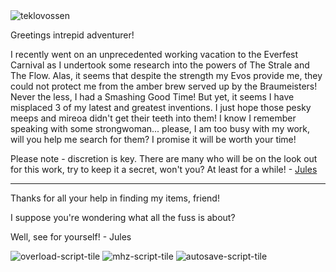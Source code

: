 <img src="https://d2hl7maqck52px.cloudfront.net/spoiler/teklovossen.webp" alt="teklovossen" class="center" />

Greetings intrepid adventurer!

I recently went on an unprecedented working vacation to the Everfest Carnival as I undertook some research into the powers of The Strale and The Flow. Alas, it seems that despite the strength my Evos provide me, they could not protect me from the amber brew served up by the Braumeisters! Never the less, I had a Smashing Good Time! But yet, it seems I have misplaced 3 of my latest and greatest inventions. I just hope those pesky meeps and mireoa didn't get their teeth into them! I know I remember speaking with some strongwoman... please, I am too busy with my work, will you help me search for them? I promise it will be worth your time!

Please note - discretion is key. There are many who will be on the look out for this work, try to keep it a secret, won't you? At least for a while! - [Jules](../heroes-of-rathe/teklovossen-about.md)

---

Thanks for all your help in finding my items, friend!

I suppose you're wondering what all the fuss is about?

Well, see for yourself! - Jules

<img src="https://d2hl7maqck52px.cloudfront.net/spoiler/overload-script-tile.webp" alt="overload-script-tile" class="center" />

<img src="https://d2hl7maqck52px.cloudfront.net/spoiler/mhz-script-tile.webp" alt="mhz-script-tile" class="center" />

<img src="https://d2hl7maqck52px.cloudfront.net/spoiler/autosave-script-tile.webp" alt="autosave-script-tile" class="center" />
